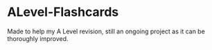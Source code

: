 # ALevel-Flashcards
Made to help my A Level revision, still an ongoing project as it can be thoroughly improved.
